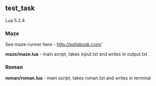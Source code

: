 ## test_task
Lua 5.2.4<p>
### Maze
  See maze-runner here - http://polisbook.com/<p>
  <b>maze/maze.lua</b> - main script, takes input.txt and writes in output.txt <p>
### Roman
  <b>roman/roman.lua</b> - main script, takes roman.txt and writes in terminal

